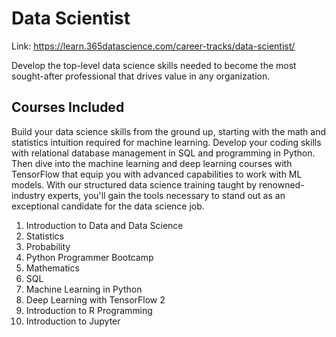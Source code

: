 # Data Scientist

Link: https://learn.365datascience.com/career-tracks/data-scientist/

Develop the top-level data science skills needed to become the most sought-after professional that drives value in any organization.

## Courses Included

Build your data science skills from the ground up, starting with the math and statistics intuition required for machine learning. Develop your coding skills with relational database management in SQL and programming in Python. Then dive into the machine learning and deep learning courses with TensorFlow that equip you with advanced capabilities to work with ML models. With our structured data science training taught by renowned-industry experts, you'll gain the tools necessary to stand out as an exceptional candidate for the data science job.

1. Introduction to Data and Data Science
2. Statistics
3. Probability
4. Python Programmer Bootcamp
5. Mathematics
6. SQL
7. Machine Learning in Python
8. Deep Learning with TensorFlow 2
9. Introduction to R Programming
10. Introduction to Jupyter
